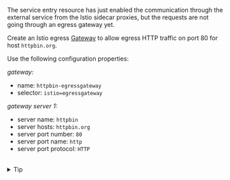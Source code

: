 The service entry resource has just enabled the communication through the external 
service from the Istio sidecar proxies, but the requests are not going through an egress gateway yet.

Create an Istio egress [Gateway](https://istio.io/latest/docs/reference/config/networking/gateway/#Gateway)
to allow egress HTTP traffic on port 80 for host `httpbin.org`.

Use the following configuration properties:

*gateway:*
- name: `httpbin-egressgateway`
- selector: `istio=egressgateway`

*gateway server 1:*
- server name: `httpbin`
- server hosts: `httpbin.org`
- server port number: `80`
- server port name: `http`
- server port protocol: `HTTP`


<br>
<details><summary>Tip</summary>

```plain
apiVersion: networking.istio.io/v1alpha3
kind: Gateway
metadata:
  name: // TODO
spec:
  selector:
    istio: // TODO
  servers:
  - name: // TODO
    port:
      number: // TODO
      name: // TODO
      protocol: // TODO
    hosts:
    - // TODO
```{{copy}}
</details>

<br>
<details><summary>Solution</summary>

```plain
apiVersion: networking.istio.io/v1alpha3
kind: Gateway
metadata:
  name: httpbin-egressgateway
spec:
  selector:
    istio: egressgateway
  servers:
  - name: httpbin
    port:
      number: 80
      name: http
      protocol: HTTP
    hosts:
    - httpbin.org
```{{copy}}
</details>